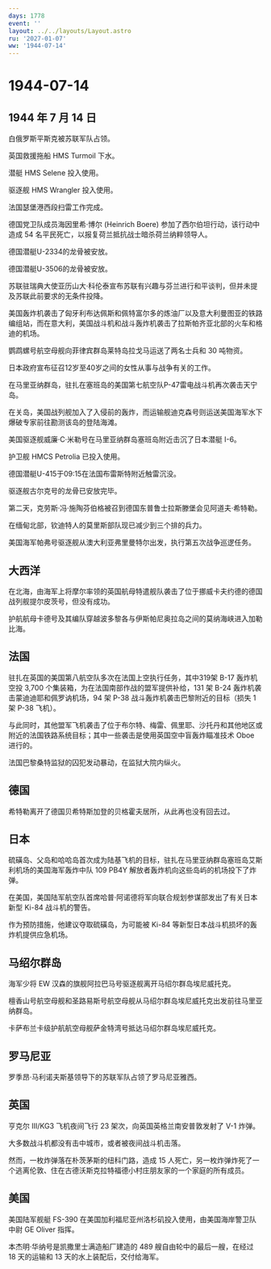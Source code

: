 ```yaml
---
days: 1778
event: ''
layout: ../../layouts/Layout.astro
ru: '2027-01-07'
ww: '1944-07-14'
---
```


# 1944-07-14

## 1944 年 7 月 14 日

白俄罗斯平斯克被苏联军队占领。

英国救援拖船 HMS Turmoil 下水。

潜艇 HMS Selene 投入使用。

驱逐舰 HMS Wrangler 投入使用。

法国瑟堡港西段扫雷工作完成。

德国党卫队成员海因里希·博尔 (Heinrich Boere)
参加了西尔伯坦行动，该行动中造成 54
名平民死亡，以报复荷兰抵抗战士暗杀荷兰纳粹领导人。

德国潜艇U-2334的龙骨被安放。

德国潜艇U-3506的龙骨被安放。

苏联驻瑞典大使亚历山大·科伦泰宣布苏联有兴趣与芬兰进行和平谈判，但并未提及苏联此前要求的无条件投降。

美国轰炸机袭击了匈牙利布达佩斯和佩特富尔多的炼油厂以及意大利曼图亚的铁路编组站，而在意大利，美国战斗机和战斗轰炸机袭击了拉斯帕齐亚北部的火车和格迪的机场。

鹦鹉螺号航空母舰向菲律宾群岛莱特岛拉戈马运送了两名士兵和 30 吨物资。

日本政府宣布征召12岁至40岁之间的女性从事与战争有关的工作。

在马里亚纳群岛，驻扎在塞班岛的美国第七航空队P-47雷电战斗机再次袭击天宁岛。

在关岛，美国战列舰加入了入侵前的轰炸，而运输舰迪克森号则运送美国海军水下爆破专家前往勘测该岛的登陆海滩。

美国驱逐舰威廉·C·米勒号在马里亚纳群岛塞班岛附近击沉了日本潜艇 I-6。

护卫舰 HMCS Petrolia 已投入使用。

德国潜艇U-415于09:15在法国布雷斯特附近触雷沉没。

驱逐舰古尔克号的龙骨已安放完毕。

第二天，克劳斯·冯·施陶芬伯格被召到德国东普鲁士拉斯滕堡会见阿道夫·希特勒。

在缅甸北部，钦迪特人的莫里斯部队现已减少到三个排的兵力。

美国海军帕弗号驱逐舰从澳大利亚弗里曼特尔出发，执行第五次战争巡逻任务。

## 大西洋

在北海，由海军上将摩尔率领的英国航母特遣舰队袭击了位于挪威卡夫约德的德国战列舰提尔皮茨号，但没有成功。

护航航母卡德号及其编队穿越波多黎各与伊斯帕尼奥拉岛之间的莫纳海峡进入加勒比海。

## 法国

驻扎在英国的美国第八航空队多次在法国上空执行任务，其中319架 B-17
轰炸机空投 3,700 个集装箱，为在法国南部作战的盟军提供补给，131 架 B-24
轰炸机袭击蒙迪迪耶和佩罗讷机场，94 架 P-38
战斗轰炸机袭击巴黎附近的目标（损失 1 架 P-38 飞机）。

与此同时，其他盟军飞机袭击了位于布尔特、梅雷、佩里耶、沙托丹和其他地区或附近的法国铁路系统目标；其中一些袭击是使用英国空中盲轰炸瞄准技术
Oboe 进行的。

法国巴黎桑特监狱的囚犯发动暴动，在监狱大院内纵火。

## 德国

希特勒离开了德国贝希特斯加登的贝格霍夫居所，从此再也没有回去过。

## 日本

硫磺岛、父岛和哈哈岛首次成为陆基飞机的目标，驻扎在马里亚纳群岛塞班岛艾斯利机场的美国海军轰炸中队
109 PB4Y 解放者轰炸机向这些岛屿的机场投下了炸弹。

在美国，美国陆军航空队首席哈普·阿诺德将军向联合规划参谋部发出了有关日本新型
Ki-84 战斗机的警告。

作为预防措施，他建议夺取硫磺岛，为可能被 Ki-84
等新型日本战斗机损坏的轰炸机提供应急机场。

## 马绍尔群岛

海军少将 EW 汉森的旗舰阿拉巴马号驱逐舰离开马绍尔群岛埃尼威托克。

檀香山号航空母舰和圣路易斯号航空母舰从马绍尔群岛埃尼威托克出发前往马里亚纳群岛。

卡萨布兰卡级护航航空母舰萨金特湾号抵达马绍尔群岛埃尼威托克。

## 罗马尼亚

罗季昂·马利诺夫斯基领导下的苏联军队占领了罗马尼亚雅西。

## 英国

亨克尔 III/KG3 飞机夜间飞行 23 架次，向英国英格兰南安普敦发射了 V-1
炸弹。

大多数战斗机都没有击中城市，或者被夜间战斗机击落。

然而，一枚炸弹落在朴茨茅斯的纽科门路，造成 15
人死亡，另一枚炸弹炸死了一个逃离伦敦、住在古德沃斯克拉特福德小村庄朋友家的一个家庭的所有成员。

## 美国

美国陆军舰艇 FS-390
在美国加利福尼亚州洛杉矶投入使用，由美国海岸警卫队中尉 GE Oliver 指挥。

本杰明·华纳号是凯撒里士满造船厂建造的 489 艘自由轮中的最后一艘，在经过
18 天的运输和 13 天的水上装配后，交付给海军。